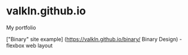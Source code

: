# valkln.github.io
My portfolio

["Binary" site example] (https://valkln.github.io/binary/ Binary Design) - flexbox web layout
